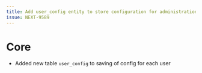 ```yaml
---
title: Add user_config entity to store configuration for administration users
issue: NEXT-9589
---
```

# Core
* Added new table `user_config` to saving of config for each user
